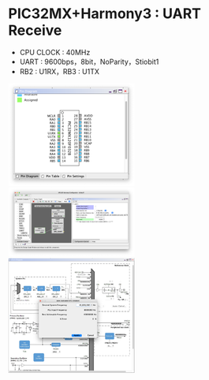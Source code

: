 # PIC32MX+Harmony3 : UART Receive

- CPU CLOCK : 40MHz
- UART : 9600bps，8bit，NoParity，Stiobit1
- RB2 : U1RX，RB3 : U1TX

<img src="./image/h3_uart2.png" style="zoom:25%;" />

<img src="./image/h3_uart1.png" style="zoom:25%;" />

<img src="./image/h3_uart3.png" style="zoom:25%;" />
